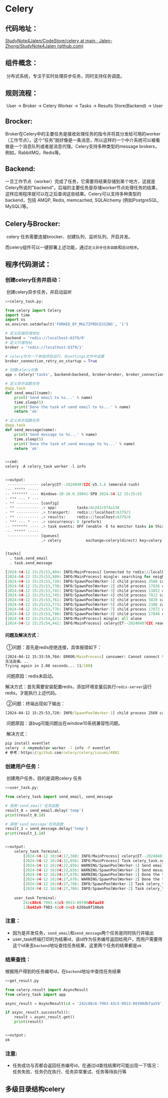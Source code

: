 # Celery

## 代码地址：

[StudyNote4Jalen/CodeStore/celery at main · Jalen-Zhong/StudyNote4Jalen (github.com)](https://github.com/Jalen-Zhong/StudyNote4Jalen/tree/main/CodeStore/celery)

## 组件概念：

​	分布式系统，专注于实时处理异步任务，同时支持任务调度。

## 规则流程：

​	User → Broker → Celery Worker → Tasks → Results Store(Backend) → User

## Brocker:

​	Broker在Celery中的主要任务是接收处理任务的指令并将其分发给可用的worker（工作节点）。这个“任务”就好像是一条消息，所以这样的一个中介系统可以被看做是一个消息队列或者是消息代理。Celery支持多种类型的message brokers，例如，RabbitMQ，Redis等。

## Backend:

​	一旦工作节点（worker）完成了任务，它需要将结果存储到某个地方，这就是Celery所说的"backend"。后端的主要任务是存储worker节点处理任务的结果，这样应用程序就可以在之后查询这些结果。Celery可以支持多种类型的backend，包括 AMQP, Redis, memcached, SQLAlchemy (例如PostgreSQL, MySQL)等。

## Celery与Brocker:

​	celery 任务需要连接brocker、创建队列、监听队列、开启并发。

​	而celery组件可以一键部署上述功能，通过`定义异步任务函数`和`启动程序`。

## 程序代码测试：

### 	创建celery任务并启动：

​		创建celery异步任务，并启动监听

```python
>>celery_task.py:

from celery import Celery
import time
import os
os.environ.setdefault('FORKED_BY_MULTIPROCESSING', '1')

# 定义后端存储地址
backend = 'redis://localhost:6379/0'
# 定义代理地址
broker = 'redis://localhost:6379/1'

# celery作为一个单独项目运行，在settings文件中设置
broker_connection_retry_on_startup = True

# 创建celery对象
app = Celery('tasks', backend=backend, broker=broker, broker_connection_retry_on_startup = True)

# 定义异步函数任务
@app.task
def send_email(name):
    print('Send email to %s...' % name)
    time.sleep(5)
    print('Done the task of send email to %s...' % name)
    return 'ok'

# 定义异步函数任务
@app.task
def send_message(name):
    print('Send message to %s...' % name)
    time.sleep(5)
    print('Done the task of send message to %s...' % name)
    return 'ok'


>>cmd:
celery -A celery_task worker -l info


>>output:
 -------------- celery@IT--20240407CZC v5.3.6 (emerald-rush)
--- ***** -----
-- ******* ---- Windows-10-10.0.19041-SP0 2024-04-12 15:25:53
- *** --- * ---
- ** ---------- [config]
- ** ---------- .> app:         tasks:0x242c974a130
- ** ---------- .> transport:   redis://localhost:6379/1
- ** ---------- .> results:     redis://localhost:6379/0
- *** --- * --- .> concurrency: 8 (prefork)
-- ******* ---- .> task events: OFF (enable -E to monitor tasks in this worker)
--- ***** -----
 -------------- [queues]
                .> celery           exchange=celery(direct) key=celery


[tasks]
  . task.send_email
  . task.send_message

[2024-04-12 15:25:53,404: INFO/MainProcess] Connected to redis://localhost:6379/1
[2024-04-12 15:25:53,409: INFO/MainProcess] mingle: searching for neighbors
[2024-04-12 15:25:53,728: INFO/SpawnPoolWorker-1] child process 2568 calling self.run()
[2024-04-12 15:25:53,738: INFO/SpawnPoolWorker-2] child process 17836 calling self.run()
[2024-04-12 15:25:53,741: INFO/SpawnPoolWorker-3] child process 13852 calling self.run()
[2024-04-12 15:25:53,745: INFO/SpawnPoolWorker-4] child process 7912 calling self.run()
[2024-04-12 15:25:53,761: INFO/SpawnPoolWorker-6] child process 5820 calling self.run()
[2024-04-12 15:25:53,773: INFO/SpawnPoolWorker-5] child process 2388 calling self.run()
[2024-04-12 15:25:53,776: INFO/SpawnPoolWorker-7] child process 17672 calling self.run()
[2024-04-12 15:25:53,780: INFO/SpawnPoolWorker-8] child process 17840 calling self.run()
[2024-04-12 15:25:54,421: INFO/MainProcess] mingle: all alone
[2024-04-12 15:25:54,442: INFO/MainProcess] celery@IT--20240407CZC ready.
```

#### 	问题及解决方式：	

​	①问题：首先是redis拒绝连接，具体报错如下：

```cmd
[2024-04-12 15:33:59,704: ERROR/MainProcess] consumer: Cannot connect to redis://localhost:6379/1: Error 10061 connecting to localhost:6379. 由于目标计算机积极拒绝，
无法连接。..
Trying again in 2.00 seconds... (1/100)
```

​	问题原因：redis未启动。

​	解决方式：首先需要安装配置redis，添加环境变量后执行`redis-server`运行redis，才能执行上述代码。

​	②问题：终端出现如下输出：

```cmd
[2024-04-12 15:25:53,728: INFO/SpawnPoolWorker-1] child process 2568 calling self.run()
```

​	问题原因：该bug可能问题出在window10系统兼容性问题。

​	解决方式：

```cmd
pip install eventlet
celery -A <mymodule> worker -l info -P eventlet
# 参考：https://github.com/celery/celery/issues/4081
```

### 创建用户任务：

​	创建用户任务，目的是调用celery 任务

```python
>>user_task.py:

from celery_task import send_email, send_message

# 调用'send_email'任务函数
result_0 = send_email.delay('temp')
print(result_0.id)

# 调用'send_message'任务函数
result_1 = send_message.delay('temp')
print(result_1.id)


>>output:
    celery_task Terminal:
        [2024-04-12 16:04:17,360: INFO/MainProcess] celery@IT--20240407CZC ready.
        [2024-04-12 16:04:22,656: INFO/MainProcess] Task celery_task.send_email[7e3a25e4-71e1-4b90-903a-		cf06ec62f29c] received
        [2024-04-12 16:04:22,656: WARNING/SpawnPoolWorker-1] Send email to temp...[2024-04-12 16:04:22,656: INFO/MainProcess] Task celery_task.send_message[590cb218-3bcf-4065-93f1-bee334173318] received
        [2024-04-12 16:04:22,656: WARNING/SpawnPoolWorker-2] Send message to temp...
        [2024-04-12 16:04:27,670: WARNING/SpawnPoolWorker-1] Done the task of send email to temp...
        [2024-04-12 16:04:27,670: WARNING/SpawnPoolWorker-2] Done the task of send message to temp...
        [2024-04-12 16:04:27,766: INFO/SpawnPoolWorker-1] Task celery_task.send_email[7e3a25e4-71e1-4b90-903a-cf06ec62f29c] succeeded in 5.125s: 'ok'
        [2024-04-12 16:04:27,766: INFO/SpawnPoolWorker-2] Task celery_task.send_message[590cb218-3bcf-4065-93f1-bee334173318] succeeded in 5.125s: 'ok'
        
    user_task Terminal:
        242c88c6-7993-43c5-9913-89390dbfaa59
        11ba42a9-f983-42c0-84c3-b26ba8f106eb
```

### 	注意：

- 因为是并发任务，`send_email`和`send_message`两个任务是同时执行并输出
- user_task终端打印的为结果id，该id作为任务编号返回给用户，而用户需要用这个id来去`backend`地址查找任务结果，这里两个任务的结果都是`ok`

### 结果查找：

​	根据用户得到的任务编号id，在`backend`地址中查找任务结果

```python
>>get_result.py

from celery.result import AsyncResult
from celery_task import app

async_result = AsyncResult(id = '242c88c6-7993-43c5-9913-89390dbfaa59', app=app)

if async_result.successful():
    result = async_result.get()
    print(result)


>>output；
ok
```

### 	注意:

- 任务成功与否都会返回任务编号id，在通过id查找结果时可能出现一下情况：任务失败、任务仍在执行、任务异常重试、任务等待执行等

## 多级目录结构celery
